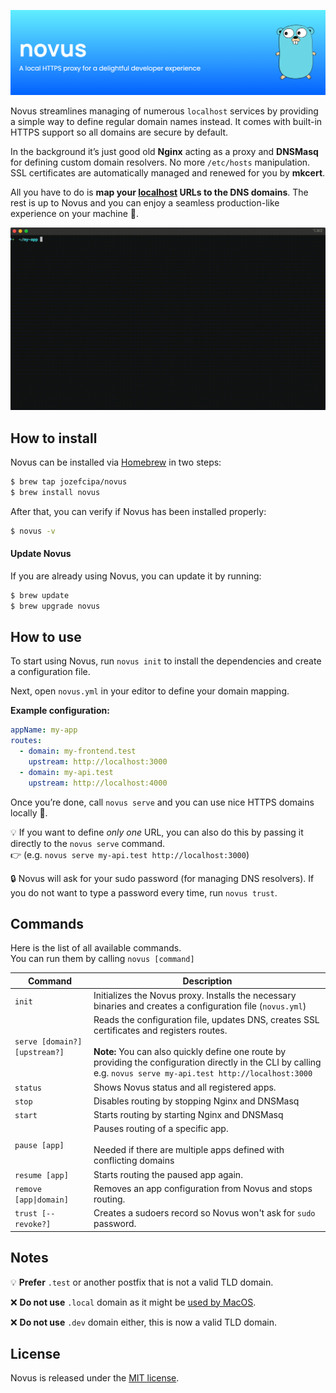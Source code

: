 <p align="center">
  <img src="./assets/banner.png">
</p>

Novus streamlines managing of numerous `localhost` services by providing a simple way to define regular domain names instead. It comes with built-in HTTPS support so all domains are secure by default.

In the background it’s just good old **Nginx** acting as a proxy and **DNSMasq** for defining custom domain resolvers. No more `/etc/hosts` manipulation. SSL certificates are automatically managed and renewed for you by **mkcert**.

All you have to do is **map your [localhost](http://localhost) URLs to the DNS domains**. The rest is up to Novus and you can enjoy a seamless production-like experience on your machine 💯.

<p align="center">
  <img src="./assets/novus.gif">
</p>

## How to install

Novus can be installed via [Homebrew](https://brew.sh/) in two steps:

```bash
$ brew tap jozefcipa/novus
$ brew install novus
```

After that, you can verify if Novus has been installed properly:

```bash
$ novus -v
```

#### Update Novus
If you are already using Novus, you can update it by running:

```bash
$ brew update
$ brew upgrade novus
```

## How to use

To start using Novus, run `novus init` to install the dependencies and create a configuration file.

Next, open `novus.yml` in your editor to define your domain mapping.

**Example configuration:**

```yaml
appName: my-app
routes:
  - domain: my-frontend.test
    upstream: http://localhost:3000
  - domain: my-api.test
    upstream: http://localhost:4000
```

Once you’re done, call `novus serve` and you can use nice HTTPS domains locally 🎉. <br/>

💡 If you want to define _only one_ URL, you can also do this by passing it directly to the `novus serve` command.<br>
👉 (e.g. `novus serve my-api.test http://localhost:3000`)

🔒 Novus will ask for your sudo password (for managing DNS resolvers). If you do not want to type a password every time, run `novus trust`.

## Commands

Here is the list of all available commands.<br/>
You can run them by calling `novus [command]`

| Command | Description |
| ------- | ----------- |
| `init` | Initializes the Novus proxy. Installs the necessary binaries and creates a configuration file (`novus.yml`) |
| `serve [domain?] [upstream?]`  | Reads the configuration file, updates DNS, creates SSL certificates and registers routes. <br><br>**Note:** You can also quickly define one route by providing the configuration directly in the CLI by calling e.g. `novus serve my-api.test http://localhost:3000` |
| `status` | Shows Novus status and all registered apps. |
| `stop` | Disables routing by stopping Nginx and DNSMasq |
| `start` | Starts routing by starting Nginx and DNSMasq |
| `pause [app]` | Pauses routing of a specific app. <br><br> Needed if there are multiple apps defined with conflicting domains |
| `resume [app]` | Starts routing the paused app again. |
| `remove [app\|domain]` | Removes an app configuration from Novus and stops routing. |
| `trust [--revoke?]` | Creates a sudoers record so Novus won't ask for `sudo` password. |

## Notes

💡 **Prefer** `.test` or another postfix that is not a valid TLD domain.

❌  **Do not use** `.local` domain as it might be [used by MacOS](https://support.apple.com/en-us/101471).

❌  **Do not use** `.dev` domain either, this is now a valid TLD domain.

## **License**

Novus is released under the [MIT license](./LICENSE).
